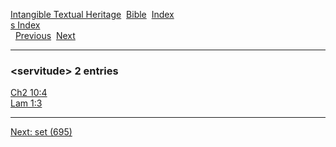 [Intangible Textual Heritage](../../index)  [Bible](../index) 
[Index](index)   
[s Index](_s_)  
  [Previous](c10040)  [Next](c10042) 

------------------------------------------------------------------------

### &lt;servitude&gt; 2 entries

[Ch2 10:4](../kjv/ch2010.htm#004)  
[Lam 1:3](../kjv/lam001.htm#003)  

------------------------------------------------------------------------

[Next: set (695)](c10042)
